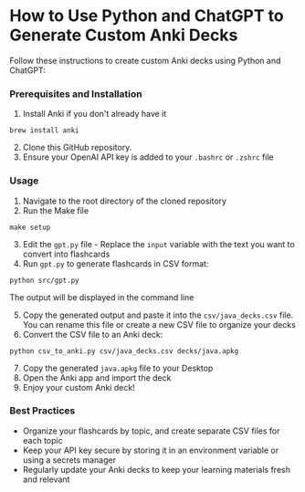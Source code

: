 # How to Use Python and ChatGPT to Generate Custom Anki Decks

Follow these instructions to create custom Anki decks using Python and ChatGPT:

### Prerequisites and Installation

1. Install Anki if you don't already have it
```
brew install anki
```
2. Clone this GitHub repository.
3. Ensure your OpenAI API key is added to your `.bashrc` or `.zshrc` file

### Usage

1. Navigate to the root directory of the cloned repository
2. Run the Make file
```
make setup
```
3. Edit the `gpt.py` file - Replace the `input` variable with the text you want to convert into flashcards
4. Run `gpt.py` to generate flashcards in CSV format:
```
python src/gpt.py
```
 The output will be displayed in the command line
 
 5. Copy the generated output and paste it into the `csv/java_decks.csv` file. You can rename this file or create a new CSV file to organize your decks
 6. Convert the CSV file to an Anki deck:
```
python csv_to_anki.py csv/java_decks.csv decks/java.apkg
```
7. Copy the generated `java.apkg` file to your Desktop
8. Open the Anki app and import the deck
9. Enjoy your custom Anki deck!

### Best Practices

* Organize your flashcards by topic, and create separate CSV files for each topic
* Keep your API key secure by storing it in an environment variable or using a secrets manager
* Regularly update your Anki decks to keep your learning materials fresh and relevant